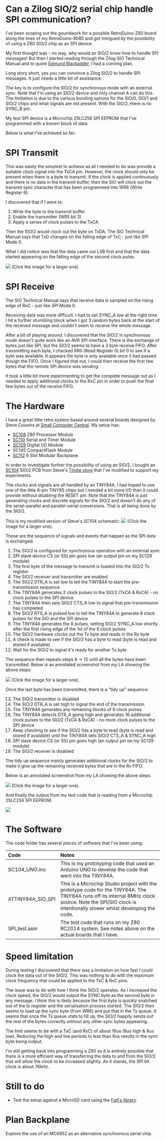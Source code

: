 # Can a Zilog SIO/2 serial chip handle SPI communication?
 
I've been scoping out the goundwork for a possible RetroDuino-Z80 board along the lines of my RetroDuino-8085 and got intrigued by the possibility of using a Z80 SIO/2 chip as an SPI device.
 
My first thought was - no way, why would an SIO/2 know how to handle SPI messages! But then I started reading through the Zilog SIO Technical Manual and to quote [Edmund Blackadder](https://en.wikipedia.org/wiki/Edmund_Blackadder), I had a cunning plan.

Long story short, yes you can convince a Zilog SIO/2 to handle SPI messages. It just needs a little bit of assistance.

The key is to configure the SIO/2 for synchronous mode with an external sync. Note that I'm using an SIO/2 device and only channel A can do this. The limitation is due to the various bonding options for the SIO/0, SIO/1 and SIO/2 chips and what signals are not present. With the SIO/2, there is no SYNC_B pin.

My test SPI device is a Microchip 25LC256 SPI EEPROM that I've programmed with a known block of data.

Below is what I've achieved so far:

# SPI Transmit

This was easily the simplest to achieve as all I needed to do was provide a suitable clock signal into the TxCA pin. However, the clock should only be present when there is a byte to transmit. If the clock is applied continuously and there is no data in the transmit buffer, then the SIO will clock out the transmit sync character that has been programmed into WR6 (Write Register 6).

I discovered that if I were to:
1. Write the byte to the transmit buffer
2. Enable the transmitter (WR5 bit 3)
3. Apply a series of clock pulses to the TxCA

Then the SIO/2 would clock out the byte on TxDA. The SIO Technical Manual says that TxD changes on the falling edge of TxC - just like SPI Mode 0.

What I did notice was that the data came out LSB first and that the data started appearing on the falling edge of the second clock pulse.

![](./images/tx_sequence.png)
(Click the image for a larger one).

# SPI Receive

The SIO Technical Manual says that receive data is sampled on the rising edge of RxC - just like SPI Mode 0.

Receiving data was more difficult. I had to set SYNC_A low at the right time. I hit a further stumbling block when I got 3 random bytes back at the start of the received message and couldn't seem to receive the whole message.

After a bit of playing around, I discovered that the SIO/2 in synchronous mode doesn't quite work like an AVR SPI interface. There is the exchange of bytes just like SPI, but the SIO/2 seems to have a 3 byte receive FIFO. After transmitting each byte, I checked RR0 (Read Register 0) bit 0 to see if a byte was available. It appears the byte is only available once it had passed though the FIFO. Once I figured that out, I could then receive the first few bytes that the remote SPI device was sending.

It took a little bit more experimenting to get the complete message out as I needed to apply additional clocks to the RxC pin in order to push the final few bytes out of the receive FIFO.

# The Hardware

I have a great little retro system based around several boards designed by Steve Cousins at [Small Computer Central](https://smallcomputercentral.com/). My setup has:
- [SC108](https://smallcomputercentral.com/sc108-z80-processor-rc2014/) Z80 Processor Module
- [SC110](https://smallcomputercentral.com/sc110-z80-serial-rc2014-3/) Serial and Timer Module
- [SC129](https://smallcomputercentral.com/sc129-digital-i-o-rc2014/) Digital I/O Module
- SC145 CompactFlash Module
- [SC112](https://smallcomputercentral.com/sc112-modular-backplane-rc2014/) 6 Slot Modular Backplane

In order to investigate further the possibility of using an SIO/2, I bought an [SC104](https://smallcomputercentral.com/sc104-z80-sio-2-module-rc2014/) SIO/2 PCB from Steve's [Tindie store](https://www.tindie.com/stores/tindiescx/) that I've modified to support my experiments.

The clocks and signals are all handled by an TINY84A. I had hoped to use one of the little 8-pin TINY85 chips but I needed a bit more I/O than it could provide without disabling the RESET pin. Note that the TINY84A is just generating clocks and discrete signals for the SIO/2 and doesn't do any of the serial-parallel and parallel-serial conversions. That is all being done by the SIO/2.

This is my modified version of Steve's SC104 schematic:
![](./images/sc104-schematic-SPI-changes-ATTINY84A.png)
(Click the image for a larger one).

These are the sequence of signals and events that happen as the SPI data is exchanged:

 1. The SIO/2 is configured for synchronous operation with an external sync
 2. SPI slave device CS (or SS) pin goes low (an output pin on my SC129 module)
 3. The first byte of the message to transmit is loaded into the SIO/2 Tx register
 4. The SIO/2 receiver and transmitter are enabled
 5. The SIO/2 DTR_A is set low to tell the TINY84A to start the pre-transmission sequence
 6. The TINY84A generates 2 clock pulses to the SIO/2 (TxCA & RxCA) - no clock pulses to the SPI device
 7. The TINY84A then sets SIO/2 CTS_A low to signal that pre-transmission has completed
 8. The SIO/2 RTS_A is pulsed low to tell the TINY84A to generate 8 clock pulses for the SIO and the SPI device
 9. The TINY84A generates the 8 pulses, setting SIO/2 SYNC_A low shortly after the first rising edge of the 1st of the 8 clock pulses
10. The SIO/2 hardware clocks out the Tx byte and reads in the Rx byte
11. A check is made to see if the SIO/2 has a byte to read (byte is read and stored if available)
12. Wait for the SIO/2 to signal it's ready for another Tx byte

The sequence then repeats steps 8 -> 12  until all the bytes have been transmitted. Below is an annotated screenshot from my LA showing the above steps:

![](./images/start-mh.png)
(Click the image for a larger one).

Once the last byte has been transmitted, there is a "tidy up" sequence:

13. The SIO/2 transmitter is disabled
14. The SIO/2 DTR_A is set high to signal the end of the transmission.
15. The TINY84A generates any remaining blocks of 8 clock pulses
16. The TINY84A detects DTR_A going high and generates 16 additional clock pulses to the SIO/2 (TxCA & RxCA) - no more clock pulses to the SPI device
17. Keep checking to see if the SIO/2 has a byte to read (byte is read and stored if available) until the TINY84A sets SIO/2 CTS_A & SYNC_A high
18. SPI slave device CS (or SS) pin goes high (an output pin on my SC129 module)
19. The SIO/2 receiver is disabled

The tidy up sequence mainly generates additional clocks for the SIO/2 to make it give up the remaining received bytes that are in the Rx FIFO.

Below is an annotated screenshot from my LA showing the above steps:

![](./images/end-mh.png)
(Click the image for a larger one).

And finally the output from my test code that is reading from a Microchip 25LC256 SPI EEPROM:

![](./images/terminal.png)

# The Software

The code folder has several pieces of software that I've been using:

| Code | Notes |
| :---- | :---- |
| SC104_UNO.ino | This is my prototyping code that used an Arduino UNO to develop the code that went into the TINY84A. |
| ATTINY84A_SIO_SPI | This is a Microchip Studio project with the prototype code for the TINY84A. The TINY84A runs off its internal 8MHz clock source. Note the SPI/SIO clock is intentionally slower whilst developing the code. |
| SPI_test.asm | The test code that runs on my Z80 RC2014 system. See notes above on the actual boards that I have. |

# Speed limitation

During testing I discovered that there was a limitation on how fast I could clock the data out of the SIO/2. This was nothing to do with the maximum clock frequency that could be applied to the TxC & RxC pins.

The issue was to do with how I think the SIO/2 operates. As I increased the clock speed, the SIO/2 would output the SYNC byte as the second byte in any message. I think this is likely because the first byte is quickly snatched out of the tx register and the serialisation process started. The SIO/2 then seems to load up the sync byte (from WR6) and put that in the Tx queue. It seems that once the Tx queue stats to fill up, the SIO/2 happily sends out the rest of the bytes correctly without any other sync bytes appearing.

The limit seems to be with a TxC (and RxC) of about 16us (8us high & 8us low). Reducing the high and low periods to less than 8us results in the sync byte being output.

I'm still getting back into programming a Z80 so it is entirely possible that there is a more efficient way of transferring the data to and from the SIO/2 that will allow the clock to be increased slightly. As it stands, the SPI bit clock is about 76kHz.

# Still to do
- Test the setup against a MicroSD card using the [FatFs library](http://elm-chan.org/fsw/ff/).

# Plan Backplane
Explore the use of an MC6852 as an alternative synchronous serial chip.